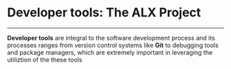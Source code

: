 # Developer tools: The ALX Project
---------------
__Developer tools__ are integral to the software development process 
and its processes ranges from version control systems like __Git__
to debugging tools and package managers, which are extremely important 
in leveraging the utiliztion of the these tools 
